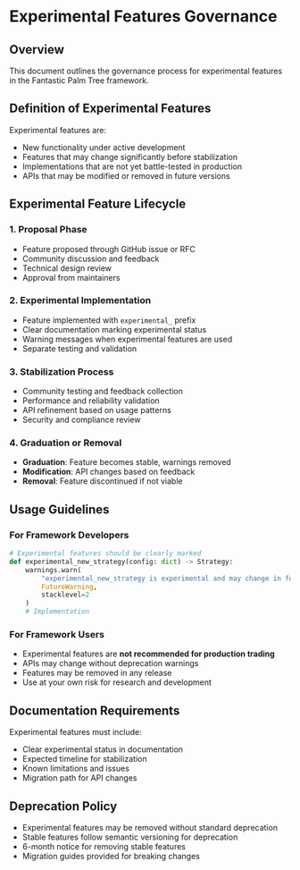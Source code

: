 # Experimental Features Governance

## Overview
This document outlines the governance process for experimental features in the Fantastic Palm Tree framework.

## Definition of Experimental Features
Experimental features are:
- New functionality under active development
- Features that may change significantly before stabilization
- Implementations that are not yet battle-tested in production
- APIs that may be modified or removed in future versions

## Experimental Feature Lifecycle

### 1. Proposal Phase
- Feature proposed through GitHub issue or RFC
- Community discussion and feedback
- Technical design review
- Approval from maintainers

### 2. Experimental Implementation
- Feature implemented with `experimental_` prefix
- Clear documentation marking experimental status
- Warning messages when experimental features are used
- Separate testing and validation

### 3. Stabilization Process
- Community testing and feedback collection
- Performance and reliability validation
- API refinement based on usage patterns
- Security and compliance review

### 4. Graduation or Removal
- **Graduation**: Feature becomes stable, warnings removed
- **Modification**: API changes based on feedback
- **Removal**: Feature discontinued if not viable

## Usage Guidelines

### For Framework Developers
```python
# Experimental features should be clearly marked
def experimental_new_strategy(config: dict) -> Strategy:
    warnings.warn(
        "experimental_new_strategy is experimental and may change in future versions",
        FutureWarning,
        stacklevel=2
    )
    # Implementation
```

### For Framework Users
- Experimental features are **not recommended for production trading**
- APIs may change without deprecation warnings
- Features may be removed in any release
- Use at your own risk for research and development

## Documentation Requirements
Experimental features must include:
- Clear experimental status in documentation
- Expected timeline for stabilization
- Known limitations and issues
- Migration path for API changes

## Deprecation Policy
- Experimental features may be removed without standard deprecation
- Stable features follow semantic versioning for deprecation
- 6-month notice for removing stable features
- Migration guides provided for breaking changes